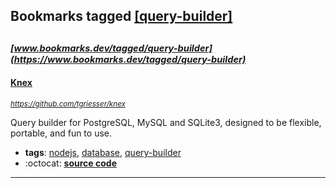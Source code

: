 ## Bookmarks tagged [[query-builder]](https://www.bookmarks.dev?q=[query-builder])

_<sup><sup>[www.bookmarks.dev/tagged/query-builder](https://www.bookmarks.dev/tagged/query-builder)</sup></sup>_
---
#### [Knex](https://github.com/tgriesser/knex)
_<sup>https://github.com/tgriesser/knex</sup>_

Query builder for PostgreSQL, MySQL and SQLite3, designed to be flexible, portable, and fun to use.
* **tags**: [nodejs](../tagged/nodejs.md), [database](../tagged/database.md), [query-builder](../tagged/query-builder.md)
* :octocat: **[source code](https://github.com/tgriesser/knex)**
---
